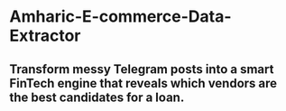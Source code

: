 # Amharic-E-commerce-Data-Extractor
## Transform messy Telegram posts into a smart FinTech engine that reveals which vendors are the best candidates for a loan.
